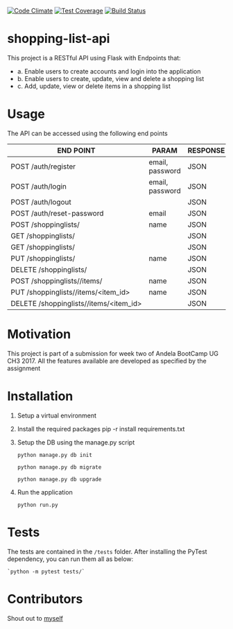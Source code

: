 [![Code Climate](https://codeclimate.com/github/codeclimate/codeclimate/badges/gpa.svg)](https://codeclimate.com/github/pluwum/shopping-list-api)
[![Test Coverage](https://codeclimate.com/github/codeclimate/codeclimate/badges/coverage.svg)](https://codeclimate.com/github/pluwum/shopping-list-api)
[![Build Status](https://travis-ci.org/pluwum/shopping-list-api.svg?branch=master)](https://travis-ci.org/pluwum/shopping-list-api)
# shopping-list-api
This project is a RESTful API using Flask with Endpoints that:
- a. Enable users to create accounts and login into the application 
- b. Enable users to create, update, view and delete a shopping list
- c. Add, update, view or delete items in a shopping list

# Usage
The API can be accessed using the following end points

END POINT|PARAM|RESPONSE
----------|------|--------
POST /auth/register|email, password | JSON
POST /auth/login  | email, password | JSON
POST /auth/logout | | JSON
POST /auth/reset-password  | email | JSON
POST /shoppinglists/  | name | JSON
GET /shoppinglists/  | | JSON
GET /shoppinglists/<id>  | | JSON
PUT /shoppinglists/<id>  | name | JSON
DELETE /shoppinglists/<id>  | | JSON
POST /shoppinglists/<id>/items/  | name | JSON
PUT /shoppinglists/<id>/items/<item_id>  | name |JSON
DELETE /shoppinglists/<id>/items/<item_id> | | JSON

# Motivation

This project is part of a submission for week two of Andela BootCamp UG CH3 2017. All the features available are developed as specified by the assignment
# Installation

1. Setup a virtual environment

2. Install the required packages
    pip -r install requirements.txt

3. Setup the DB using the manage.py script

    `python manage.py db init`

    `python manage.py db migrate`

    `python manage.py db upgrade`

4. Run the application

    `python run.py`

# Tests

The tests are contained in the `/tests` folder. After installing the PyTest dependency, you can run them  all as below:

    `python -m pytest tests/`

# Contributors

Shout out to [myself](https://github.com/pluwum)